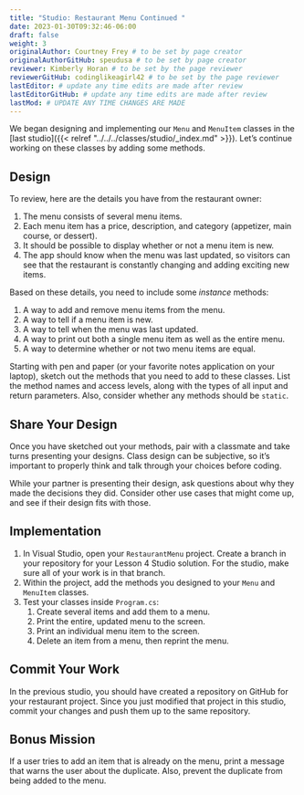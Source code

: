 ```yaml
---
title: "Studio: Restaurant Menu Continued "
date: 2023-01-30T09:32:46-06:00
draft: false
weight: 3
originalAuthor: Courtney Frey # to be set by page creator
originalAuthorGitHub: speudusa # to be set by page creator
reviewer: Kimberly Horan # to be set by the page reviewer
reviewerGitHub: codinglikeagirl42 # to be set by the page reviewer
lastEditor: # update any time edits are made after review
lastEditorGitHub: # update any time edits are made after review
lastMod: # UPDATE ANY TIME CHANGES ARE MADE
---
```

<!-- TODO: Link to previous chapter -->
We began designing and implementing our `Menu` and `MenuItem` classes in the [last studio]({{< relref "../../../classes/studio/_index.md" >}}). Let’s continue working on these classes by adding some methods.

## Design

To review, here are the details you have from the restaurant owner:

   1. The menu consists of several menu items.
   1. Each menu item has a price, description, and category (appetizer, main course, or dessert).
   1. It should be possible to display whether or not a menu item is new.
   1. The app should know when the menu was last updated, so visitors can see that the restaurant is constantly changing and adding exciting new items.

Based on these details, you need to include some *instance* methods:

   1. A way to add and remove menu items from the menu.
   1. A way to tell if a menu item is new.
   1. A way to tell when the menu was last updated.
   1. A way to print out both a single menu item as well as the entire menu.
   1. A way to determine whether or not two menu items are equal.

Starting with pen and paper (or your favorite notes application on your laptop), sketch out the methods that you need to add to these classes. List the method names and access levels, along with the types of all input and return parameters. Also, consider whether any methods should be `static`.

## Share Your Design

Once you have sketched out your methods, pair with a classmate and take turns presenting your designs. Class design can be subjective, so it’s important to properly think and talk through your choices before coding.

While your partner is presenting their design, ask questions about why they made the decisions they did. Consider other use cases that might come up, and see if their design fits with those.

## Implementation

1. In Visual Studio, open your `RestaurantMenu` project. Create a branch in your repository for your Lesson 4 Studio solution. For the studio, make sure all of your work is in that branch.
1. Within the project, add the methods you designed to your `Menu` and `MenuItem` classes.
1. Test your classes inside `Program.cs`:
   1. Create several items and add them to a menu.
   1. Print the entire, updated menu to the screen.
   1. Print an individual menu item to the screen.
   1. Delete an item from a menu, then reprint the menu.

## Commit Your Work

In the previous studio, you should have created a repository on GitHub for your restaurant project. Since you just modified that project in this studio, commit your changes and push them up to the same repository.

## Bonus Mission

If a user tries to add an item that is already on the menu, print a message that warns the user about the duplicate. Also, prevent the duplicate from being added to the menu.
